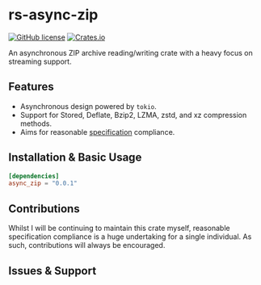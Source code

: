 # rs-async-zip
[![GitHub license](https://img.shields.io/badge/license-MIT-007ec6)](https://github.com/Majored/rs-async-zip/blob/main/LICENSE)
[![Crates.io](https://img.shields.io/crates/v/async_zip)](https://crates.io/crates/async_zip)

An asynchronous ZIP archive reading/writing crate with a heavy focus on streaming support.

## Features
- Asynchronous design powered by `tokio`.
- Support for Stored, Deflate, Bzip2, LZMA, zstd, and xz compression methods.
- Aims for reasonable [specification](https://pkware.cachefly.net/webdocs/casestudies/APPNOTE.TXT) compliance.

## Installation & Basic Usage

```toml
[dependencies]
async_zip = "0.0.1"
```
## Contributions
Whilst I will be continuing to maintain this crate myself, reasonable specification compliance is a huge undertaking for a single individual. As such, contributions will always be encouraged.

## Issues & Support